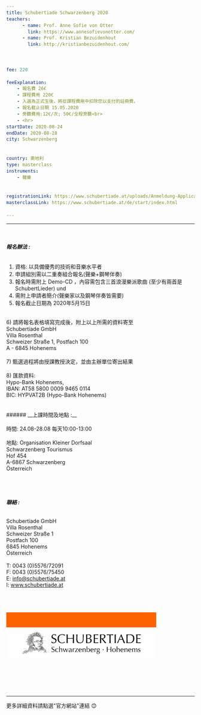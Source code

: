 ```yaml
---
title: Schubertiade Schwarzenberg 2020
teachers:
      - name: Prof. Anne Sofie von Otter
        link: https://www.annesofievonotter.com/
      - name: Prof. Kristian Bezuidenhout
        link: http://kristianbezuidenhout.com/



fee: 220

feeExplanation: 
    - 報名費 26€
    - 課程費用 220€
    - 入選為正式生後，將從課程費用中扣除您以支付的註冊費。
    - 報名截止日期 15.05.2020
    - 旁聽費用:12€/次; 50€/全程旁聽<br>
    - <hr>
startDate: 2020-08-24
endDate: 2020-08-28
city: Schwarzenberg
      

country: 奧地利
type: masterclass
instruments:
    - 聲樂
    

registrationLink: https://www.schubertiade.at/uploads/Anmeldung-Application%20Meisterkurs%202020.pdf
masterclassLink: https://www.schubertiade.at/de/start/index.html
    
---
```

<hr><br>

###### __報名辦法 :__<br> 

1) 資格: 以具備優秀的技術和音樂水平者<br>
2) 申請組別需以二重奏組合報名(聲樂+鋼琴伴奏)<br>
3) 報名時需附上 Demo-CD ，內容需包含三首浪漫樂派歌曲 (至少有兩首是SchubertLieder) und 
4) 需附上申請者簡介(聲樂家以及鋼琴伴奏皆需要)<br>
5) 報名截止日期為 2020年5月15日<br>
<br> 
6) 請將報名表格填寫完成後，附上以上所需的資料寄至<br>
Schubertiade GmbH<br>
Villa Rosenthal<br>
Schweizer Straße 1, Postfach 100<br>
A - 6845 Hohenems<br>
<br>
7) 甄選過程將由授課教授決定，並由主辦單位寄出結果<br> 
<br> 
8) 匯款資料:<br>
Hypo-Bank Hohenems,<br>
IBAN: AT58 5800 0009 9465 0114<br>
BIC: HYPVAT2B (Hypo-Bank Hohenems)<br>
<br> 
<br> 
###### __上課時間及地點 :__<br>
<br> 
時間: 24.08-28.08 每天10:00-13:00<br>
<br>
地點: Organisation Kleiner Dorfsaal<br>
Schwarzenberg Tourismus<br>
Hof 454<br>
A-6867 Schwarzenberg<br>
Österreich<br>

<br>
<br>
<br>

###### __聯絡 :__<br>
Schubertiade GmbH<br>
Villa Rosenthal<br>
Schweizer Straße 1<br>
Postfach 100<br>
6845 Hohenems<br>
Österreich<br>
<br>
T: 0043 (0)5576/72091<br>
F: 0043 (0)5576/75450<br>
E: info@schubertiade.at<br>
I: www.schubertiade.at<br>
<br>
<br>
<br>

<img src="/assets/img/schubertiade.png" class="img-fluid" alt="...">
<br>
<br>
<br>
<br>
<br>
<br>
<hr>
更多詳細資料請點選"官方網站"連結 😊
